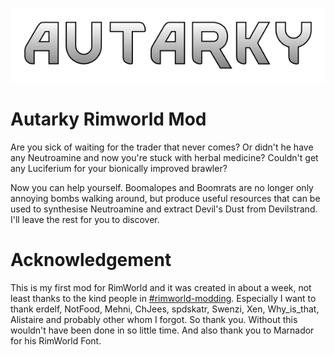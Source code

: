 ![Autarky](About/Preview.png)
# Autarky Rimworld Mod
Are you sick of waiting for the trader that never comes?
Or didn't he have any Neutroamine and now you're stuck with
herbal medicine?
Couldn't get any Luciferium for your bionically improved brawler?

Now you can help yourself. Boomalopes and Boomrats are no longer only annoying bombs
walking around, but produce useful resources that can be used to synthesise Neutroamine and
extract Devil's Dust from Devilstrand. I'll leave the rest for you to discover.

# Acknowledgement
This is my first mod for RimWorld and it was created in about a week, not least thanks to the
kind people in [#rimworld-modding](https://discord.gg/0kEwljX6FiCur2uN). Especially I want to thank erdelf, NotFood, Mehni, ChJees, spdskatr, Swenzi, Xen, Why_is_that, Alistaire and probably other whom I forgot. So thank you. Without this wouldn't have been done in so little time.
And also thank you to Marnador for his RimWorld Font.
